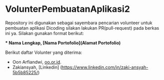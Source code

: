 # VolunterPembuatanAplikasi2
Repository ini digunakan sebagai sayembara pencarian volunteer untuk pembuatan aplikasi Dicoding
silakan lakukan PR(pull-request) pada berkas ini ya. Silakan gunakan format berikut:


**\* Nama Lengkap, [Nama Portofolio](Alamat Portofolio)**

Berikut daftar Volunter yang diterima:
* Oon Arfiandwi, [oo.or.id](https://oo.or.id).
* Zakiansyah, [Linkedin] (https://www.linkedin.com/in/zaki-ansyah-5b5b85225/)
